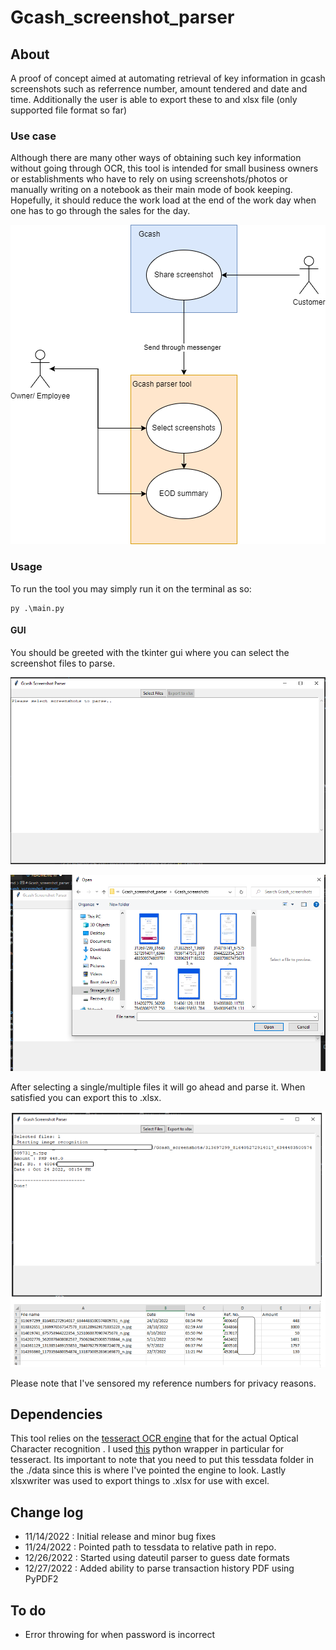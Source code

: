 # Gcash_screenshot_parser


## About
A proof of concept aimed at automating retrieval of key information in gcash screenshots such as referrence number,
amount tendered and date and time. Additionally the user is able to export these to and xlsx file (only supported file format so far)

### Use case
Although there are many other ways of obtaining such key information without going through OCR, this tool is intended for small business owners or establishments who have to rely on using screenshots/photos or manually writing on a notebook as their main mode of book keeping. Hopefully, it should reduce the work load at the end of the work day when one has to go through the sales for the day.

![This is an image](./docs/use_case_diagram.png)

### Usage
To run the tool you may simply run it on the terminal as so:
```
py .\main.py 
```

#### GUI
You should be greeted with the tkinter gui where you can select the screenshot files to parse.


![Main window](./docs/main_gui.PNG)

![File selection dialog](./docs/file_select_gui.PNG)

After selecting a single/multiple files it will go ahead and parse it. When satisfied you can export this to .xlsx.

![Output log](./docs/parsed_gui.PNG)
![Xlsx output](./docs/xlsx_output.PNG)

Please note that I've sensored my reference numbers for privacy reasons.

## Dependencies
This tool relies on the [tesseract OCR engine](https://github.com/tesseract-ocr/tesseract) that for the actual Optical Character recognition . I used [this](https://github.com/sirfz/tesserocr) python wrapper in particular for tesseract. Its important to note that you need to put this tessdata folder in the ./data since this is where I've pointed the engine to look. Lastly xlsxwriter was used to export things to .xlsx for use with excel.

## Change log
- 11/14/2022 : Initial release and minor bug fixes
- 11/24/2022 : Pointed path to tessdata to relative path in repo.
- 12/26/2022 : Started using dateutil parser to guess date formats
- 12/27/2022 : Added ability to parse transaction history PDF using PyPDF2

## To do
- Error throwing for when password is incorrect